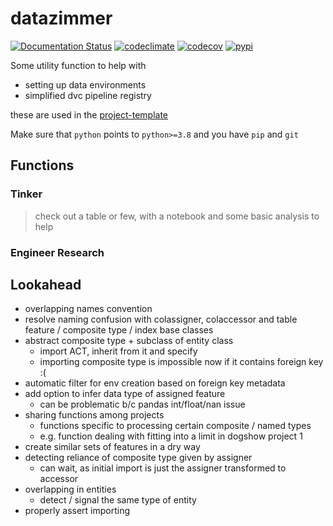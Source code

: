 # datazimmer

[![Documentation Status](https://readthedocs.org/projects/datazimmer/badge/?version=latest)](https://datazimmer.readthedocs.io/en/latest)
[![codeclimate](https://img.shields.io/codeclimate/maintainability/sscu-budapest/datazimmer.svg)](https://codeclimate.com/github/sscu-budapest/datazimmer)
[![codecov](https://img.shields.io/codecov/c/github/sscu-budapest/datazimmer)](https://codecov.io/gh/sscu-budapest/datazimmer)
[![pypi](https://img.shields.io/pypi/v/datazimmer.svg)](https://pypi.org/project/datazimmer/)

Some utility function to help with

- setting up data environments
- simplified dvc pipeline registry

these are used in the [project-template](https://github.com/sscu-budapest/project-template)

Make sure that `python` points to `python>=3.8` and you have `pip` and `git`

## Functions

### Tinker

> check out a table or few, with a notebook and some basic analysis to help

### Engineer Research


## Lookahead

- overlapping names convention
- resolve naming confusion with colassigner, colaccessor and table feature / composite type / index base classes
- abstract composite type + subclass of entity class
  - import ACT, inherit from it and specify 
  - importing composite type is impossible now if it contains foreign key :(
- automatic filter for env creation based on foreign key metadata
- add option to infer data type of assigned feature
  - can be problematic b/c pandas int/float/nan issue
- sharing functions among projects
  - functions specific to processing certain composite / named types
  - e.g. function dealing with fitting into a limit in dogshow project 1
- create similar sets of features in a dry way
- detecting reliance of composite type given by assigner
  - can wait, as initial import is just the assigner transformed to accessor
- overlapping in entities
  - detect / signal the same type of entity
- properly assert importing
